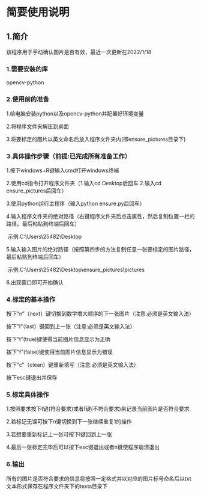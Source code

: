 # 简要使用说明

## 1.简介

该程序用于手动确认图片是否有效，最近一次更新在2022/1/18

### 1.需要安装的库

opencv-python

### 2.使用前的准备

1.给电脑安装python以及opencv-python并配置好环境变量

2.将程序文件夹解压到桌面

3.将要标定的图片以英文命名后放入程序文件夹内(即ensure_pictures目录下)



### 3.具体操作步骤（前提:已完成所有准备工作）

1.按下windows+R键输入cmd打开windows终端

2.使用cd指令打开程序文件夹（1.输入cd Desktop后回车 2.输入cd ensure_pictures后回车）

3.使用python运行主程序（输入python ensure.py后回车）

4.输入程序文件夹的绝对路径（右键程序文件夹后点击属性，然后复制位置一栏的路径，最后粘贴到终端后回车）

​     示例:C:\Users\25482\Desktop

5.输入输入图片的绝对路径（按照第四步的方法复制任意一张要标定的图片路径，最后粘贴到终端后回车）

​      示例:C:\Users\25482\Desktop\ensure_pictures\pictures

6.出现窗口即可开始确认



### 4.标定的基本操作

按下“n”（next）键切换到数字增大顺序的下一张图片（注意:必须是英文输入法）

按下”l“（last）键回到上一张（注意:必须是英文输入法）

按下“t”(true)键使得当前图片信息显示为正确

按下“f”(false)键使得当前图片信息显示为错误

按下“c”（clean）键重新填写（注意:必须是英文输入法）

按下esc键退出并保存



### 5.标定具体操作

1.按照要求按下t键(符合要求)或者f键(不符合要求)来记录当前图片是否符合要求

2.若标记无误可按下n键切换到下一张继续重复1的操作

3.若想要重新标记上一张可按下l键回到上一张

4.最后一张标定完毕后可以按下esc键退出或者n键使程序崩溃退出



### 6.输出

所有的图片是否符合要求的信息将按照一定格式并以对应的图片标号命名后以txt文本形式保存在程序文件夹下的texts目录下